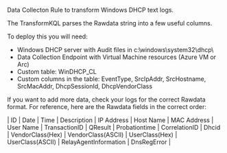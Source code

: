 Data Collecton Rule to transform Windows DHCP text logs.

The TransformKQL parses the Rawdata string into a few useful columns.

To deploy this you will need:
- Windows DHCP server with Audit files in c:\windows\system32\dhcp\
- Data Collection Endpoint with Virtual Machine resources (Azure VM or Arc)
- Custom table: WinDHCP_CL
- Custom columns in the table: EventType, SrcIpAddr, SrcHostname, SrcMacAddr, DhcpSessionId, DhcpVendorClass

If you want to add more data, check your logs for the correct Rawdata format. For reference, here are the Rawdata fields in the correct order:

| ID | Date | Time | Description | IP Address | Host Name | MAC Address | User Name | TransactionID | QResult | Probationtime | CorrelationID | Dhcid | VendorClass(Hex) | VendorClass(ASCII) | UserClass(Hex) | UserClass(ASCII) | RelayAgentInformation | DnsRegError |
